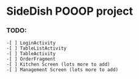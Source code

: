 # SideDish POOOP project

### TODO:
    -[ ] LoginActivity
    -[ ] TableListActivity
    -[ ] TableActivity
    -[ ] OrderFragment
    -[ ] Kitchen Screen (lots more to add)
    -[ ] Management Screen (lots more to add)

